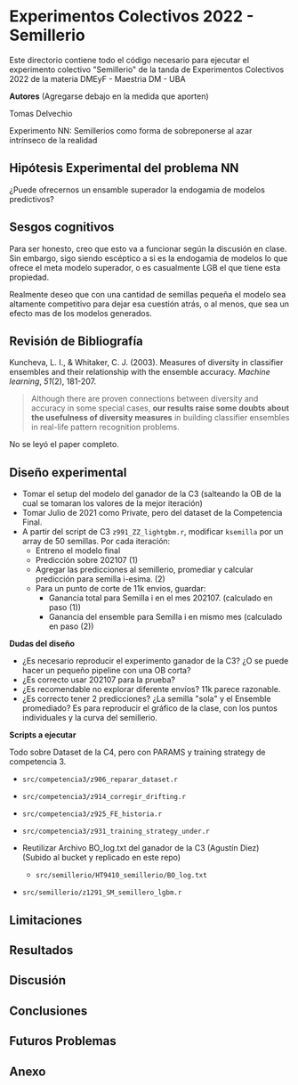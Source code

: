 # Experimentos Colectivos 2022 - Semillerio

Este directorio contiene todo el código necesario para ejecutar el experimento colectivo "Semillerio" de la tanda de Experimentos Colectivos 2022 de la materia DMEyF - Maestria DM - UBA

**Autores** (Agregarse debajo en la medida que aporten)

Tomas Delvechio

Experimento NN: Semillerios como forma de sobreponerse al azar intrínseco de la realidad

## Hipótesis Experimental del problema NN #

¿Puede ofrecernos un ensamble superador la endogamia de modelos predictivos?

## Sesgos cognitivos

Para ser honesto, creo que esto va a funcionar según la discusión en clase. Sin embargo, sigo siendo escéptico a si es la endogamia de modelos lo que ofrece el meta modelo superador, o es casualmente LGB el que tiene esta propiedad.

Realmente deseo que con una cantidad de semillas pequeña el modelo sea altamente competitivo para dejar esa cuestión atrás, o al menos, que sea un efecto mas de los modelos generados.

## Revisión de Bibliografía

Kuncheva, L. I., & Whitaker, C. J. (2003). Measures of diversity in classifier ensembles and their  relationship with the ensemble accuracy. *Machine learning*, *51*(2), 181-207.

> Although there are proven connections between diversity and accuracy in some special cases, **our results raise some doubts about the usefulness of diversity measures** in building classifier ensembles in real-life pattern recognition problems.

No se leyó el paper completo.

## Diseño experimental

* Tomar el setup del modelo del ganador de la C3 (salteando la OB de la cual se tomaran los valores de la mejor iteración)
* Tomar Julio de 2021 como Private, pero del dataset de la Competencia Final.
* A partir del script de C3 `z991_ZZ_lightgbm.r`, modificar `ksemilla` por un array de 50 semillas. Por cada iteración:
  * Entreno el modelo final
  * Predicción sobre 202107 (1)
  * Agregar las predicciones al semillerio, promediar y calcular predicción para semilla i-esima. (2)
  * Para un punto de corte de 11k envios, guardar:
    * Ganancia total para Semilla i en el mes 202107. (calculado en paso (1))
    * Ganancia del ensemble para Semilla i en mismo mes (calculado en paso (2))

**Dudas del diseño**

* ¿Es necesario reproducir el experimento ganador de la C3? ¿O se puede hacer un pequeño pipeline con una OB corta?
* ¿Es correcto usar 202107 para la prueba?
* ¿Es recomendable no explorar diferente envíos? 11k parece razonable.
* ¿Es correcto tener 2 predicciones? ¿La semilla "sola" y el Ensemble promediado? Es para reproducir el gráfico de la clase, con los puntos individuales y la curva del semillerio.

**Scripts a ejecutar**

Todo sobre Dataset de la C4, pero con PARAMS y training strategy de competencia 3.

- `src/competencia3/z906_reparar_dataset.r`
- `src/competencia3/z914_corregir_drifting.r`
- `src/competencia3/z925_FE_historia.r`
- `src/competencia3/z931_training_strategy_under.r`
- Reutilizar Archivo BO_log.txt del ganador de la C3 (Agustín Diez) (Subido al bucket y replicado en este repo)
  - `src/semillerio/HT9410_semillerio/BO_log.txt`

- `src/semillerio/z1291_SM_semillero_lgbm.r`

## Limitaciones



## Resultados



## Discusión



## Conclusiones



## Futuros Problemas



## Anexo

